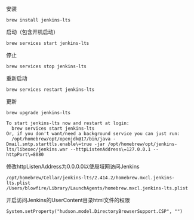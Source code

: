 安装

```shell
brew install jenkins-lts
```

启动（包含开机启动）

```shell
brew services start jenkins-lts
```

停止

```shell
brew services stop jenkins-lts
```

重新启动

```shell
brew services restart jenkins-lts
```

更新

```shell
brew upgrade jenkins-lts
```

```
To start jenkins-lts now and restart at login:
  brew services start jenkins-lts
Or, if you don't want/need a background service you can just run:
  /opt/homebrew/opt/openjdk@17/bin/java -Dmail.smtp.starttls.enable\=true -jar /opt/homebrew/opt/jenkins-lts/libexec/jenkins.war --httpListenAddress\=127.0.0.1 --httpPort\=8080
```

修改httpListenAddress为0.0.0.0以使局域网访问Jenkins

```shell
/opt/homebrew/Cellar/jenkins-lts/2.414.2/homebrew.mxcl.jenkins-lts.plist
/Users/blowfire/Library/LaunchAgents/homebrew.mxcl.jenkins-lts.plist
```

开启访问Jenkins的UserContent目录html文件的权限

```
System.setProperty("hudson.model.DirectoryBrowserSupport.CSP", "")
```
